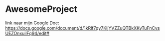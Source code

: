 # AwesomeProject

link naar mijn Google Doc:
https://docs.google.com/document/d/1kRlf7qy7KljYVZZuQTBkXKyTuFnCvsUEZOnxuilFq94/edit# 

